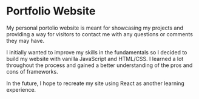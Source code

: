 # Portfolio Website

My personal portolio website is meant for showcasing my projects and providing a way for visitors to contact me with any questions or comments they may have.

I initially wanted to improve my skills in the fundamentals so I decided to build my website with vanilla JavaScript and HTML/CSS. I learned a lot throughout the process and gained a better understanding of the pros and cons of frameworks.

In the future, I hope to recreate my site using React as another learning experience.
